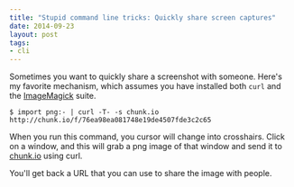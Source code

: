 ```yaml
---
title: "Stupid command line tricks: Quickly share screen captures"
date: 2014-09-23
layout: post
tags:
- cli
---
```


Sometimes you want to quickly share a screenshot with someone.  Here's
my favorite mechanism, which assumes you have installed both `curl`
and the [ImageMagick][] suite.

[imagemagick]: http://www.imagemagick.org/

    $ import png:- | curl -T- -s chunk.io
    http://chunk.io/f/76ea98ea081748e19de4507fde3c2c65  

When you run this command, you cursor will change into crosshairs.
Click on a window, and this will grab a png image of that window and
send it to [chunk.io](http://chunk.io/) using curl.

You'll get back a URL that you can use to share the image with people.

